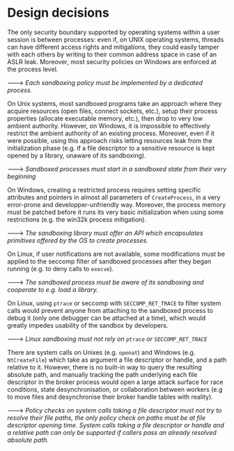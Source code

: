 # Design decisions

The only security boundary supported by operating systems within a user session is between processes: even if, on UNIX operating systems, threads can have different access rights and mitigations, they could easily tamper with each others by writing to their common address space in case of an ASLR leak. Moreover, most security policies on Windows are enforced at the process level.

---> *Each sandboxing policy must be implemented by a dedicated process.*

On Unix systems, most sandboxed programs take an approach where they acquire resources (open files, connect sockets, etc.), setup their process properties (allocate executable memory, etc.), then drop to very low ambient authority. However, on Windows, it is impossible to effectively restrict the ambient authority of an existing process. Moreover, even if it were possible, using this approach risks letting resources leak from the initialization phase (e.g. if a file descriptor to a sensitive resource is kept opened by a library, unaware of its sandboxing).

---> *Sandboxed processes must start in a sandboxed state from their very beginning*

On Windows, creating a restricted process requires setting specific attributes and pointers in almost all parameters of `CreateProcess`, in a very error-prone and developper-unfriendly way. Moreover, the process memory must be patched before it runs its very basic initialization when using some restrictions (e.g. the win32k process mitigation).

---> *The sandboxing library must offer an API which encapsulates primitives offered by the OS to create processes.*

On Linux, if user notifications are not available, some modifications must be applied to the seccomp filter of sandboxed processes after they began running (e.g. to deny calls to `execve`).

---> *The sandboxed process must be aware of its sandboxing and cooperate to e.g. load a library.*

On Linux, using `ptrace` or seccomp with `SECCOMP_RET_TRACE` to filter system calls would prevent anyone from attaching to the sandboxed process to debug it (only one debugger can be attached at a time), which would greatly impedes usability of the sandbox by developers.

---> *Linux sandboxing must not rely on `ptrace` or `SECCOMP_RET_TRACE`*

There are system calls on Unixes (e.g. `openat`) and Windows (e.g. `NtCreateFile`) which take as argument a file descriptor or handle, and a path relative to it. However, there is no built-in way to query the resulting absolute path, and manually tracking the path underlying each file descriptor in the broker process would open a large attack surface for race conditions, state desynchronisation, or collaboration between workers (e.g to move files and desynchronise their broker handle tables with reality).

---> *Policy checks on system calls taking a file descriptor must not try to resolve their file paths, the only policy check on paths must be at file descriptor opening time. System calls taking a file descriptor or handle and a relative path can only be supported if callers pass an already resolved absolute path.*
